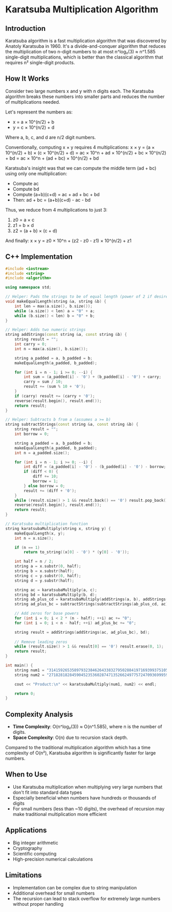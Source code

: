 # Karatsuba Multiplication Algorithm

## Introduction

Karatsuba algorithm is a fast multiplication algorithm that was discovered by Anatoly Karatsuba in 1960. It's a divide-and-conquer algorithm that reduces the multiplication of two n-digit numbers to at most n^log₂(3) ≈ n^1.585 single-digit multiplications, which is better than the classical algorithm that requires n² single-digit products.

## How It Works

Consider two large numbers x and y with n digits each. The Karatsuba algorithm breaks these numbers into smaller parts and reduces the number of multiplications needed.

Let's represent the numbers as:
- x = a × 10^(n/2) + b
- y = c × 10^(n/2) + d

Where a, b, c, and d are n/2 digit numbers.

Conventionally, computing x × y requires 4 multiplications:
x × y = (a × 10^(n/2) + b) × (c × 10^(n/2) + d)
      = ac × 10^n + ad × 10^(n/2) + bc × 10^(n/2) + bd
      = ac × 10^n + (ad + bc) × 10^(n/2) + bd

Karatsuba's insight was that we can compute the middle term (ad + bc) using only one multiplication:
- Compute ac
- Compute bd
- Compute (a+b)(c+d) = ac + ad + bc + bd
- Then: ad + bc = (a+b)(c+d) - ac - bd

Thus, we reduce from 4 multiplications to just 3:
1. z0 = a × c
2. z1 = b × d
3. z2 = (a + b) × (c + d)

And finally:
x × y = z0 × 10^n + (z2 - z0 - z1) × 10^(n/2) + z1

## C++ Implementation

```cpp
#include <iostream>
#include <string>
#include <algorithm>

using namespace std;

// Helper: Pads the strings to be of equal length (power of 2 if desired)
void makeEqualLength(string &a, string &b) {
    int len = max(a.size(), b.size());
    while (a.size() < len) a = "0" + a;
    while (b.size() < len) b = "0" + b;
}

// Helper: Adds two numeric strings
string addStrings(const string &a, const string &b) {
    string result = "";
    int carry = 0;
    int n = max(a.size(), b.size());

    string a_padded = a, b_padded = b;
    makeEqualLength(a_padded, b_padded);

    for (int i = n - 1; i >= 0; --i) {
        int sum = (a_padded[i] - '0') + (b_padded[i] - '0') + carry;
        carry = sum / 10;
        result += (sum % 10 + '0');
    }
    if (carry) result += (carry + '0');
    reverse(result.begin(), result.end());
    return result;
}

// Helper: Subtracts b from a (assumes a >= b)
string subtractStrings(const string &a, const string &b) {
    string result = "";
    int borrow = 0;

    string a_padded = a, b_padded = b;
    makeEqualLength(a_padded, b_padded);
    int n = a_padded.size();

    for (int i = n - 1; i >= 0; --i) {
        int diff = (a_padded[i] - '0') - (b_padded[i] - '0') - borrow;
        if (diff < 0) {
            diff += 10;
            borrow = 1;
        } else borrow = 0;
        result += (diff + '0');
    }
    while (result.size() > 1 && result.back() == '0') result.pop_back();
    reverse(result.begin(), result.end());
    return result;
}

// Karatsuba multiplication function
string karatsubaMultiply(string x, string y) {
    makeEqualLength(x, y);
    int n = x.size();

    if (n == 1)
        return to_string((x[0] - '0') * (y[0] - '0'));

    int half = n / 2;
    string a = x.substr(0, half);
    string b = x.substr(half);
    string c = y.substr(0, half);
    string d = y.substr(half);

    string ac = karatsubaMultiply(a, c);
    string bd = karatsubaMultiply(b, d);
    string ab_plus_cd = karatsubaMultiply(addStrings(a, b), addStrings(c, d));
    string ad_plus_bc = subtractStrings(subtractStrings(ab_plus_cd, ac), bd);

    // Add zeros for base powers
    for (int i = 0; i < 2 * (n - half); ++i) ac += "0";
    for (int i = 0; i < n - half; ++i) ad_plus_bc += "0";

    string result = addStrings(addStrings(ac, ad_plus_bc), bd);
    
    // Remove leading zeros
    while (result.size() > 1 && result[0] == '0') result.erase(0, 1);
    return result;
}

int main() {
    string num1 = "3141592653589793238462643383279502884197169399375105820974944592";
    string num2 = "2718281828459045235360287471352662497757247093699959574966967627";

    cout << "Product:\n" << karatsubaMultiply(num1, num2) << endl;

    return 0;
}
```

## Complexity Analysis

- **Time Complexity**: O(n^log₂(3)) ≈ O(n^1.585), where n is the number of digits.
- **Space Complexity**: O(n) due to recursion stack depth.

Compared to the traditional multiplication algorithm which has a time complexity of O(n²), Karatsuba algorithm is significantly faster for large numbers.

## When to Use

- Use Karatsuba multiplication when multiplying very large numbers that don't fit into standard data types
- Especially beneficial when numbers have hundreds or thousands of digits
- For small numbers (less than ~10 digits), the overhead of recursion may make traditional multiplication more efficient

## Applications

- Big integer arithmetic
- Cryptography
- Scientific computing
- High-precision numerical calculations

## Limitations

- Implementation can be complex due to string manipulation
- Additional overhead for small numbers
- The recursion can lead to stack overflow for extremely large numbers without proper handling
